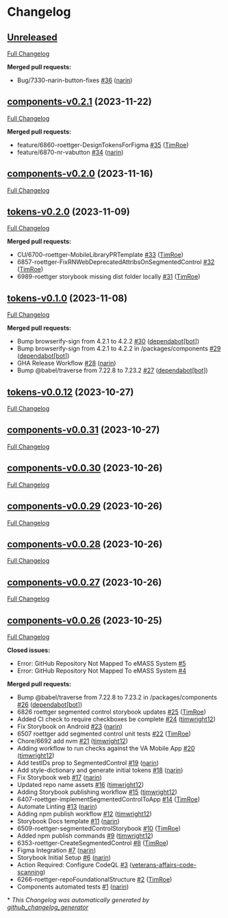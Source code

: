 # Changelog

## [Unreleased](https://github.com/department-of-veterans-affairs/va-mobile-library/tree/HEAD)

[Full Changelog](https://github.com/department-of-veterans-affairs/va-mobile-library/compare/components-v0.2.1...HEAD)

**Merged pull requests:**

- Bug/7330-narin-button-fixes [\#36](https://github.com/department-of-veterans-affairs/va-mobile-library/pull/36) ([narin](https://github.com/narin))

## [components-v0.2.1](https://github.com/department-of-veterans-affairs/va-mobile-library/tree/components-v0.2.1) (2023-11-22)

[Full Changelog](https://github.com/department-of-veterans-affairs/va-mobile-library/compare/components-v0.2.0...components-v0.2.1)

**Merged pull requests:**

- feature/6860-roettger-DesignTokensForFigma [\#35](https://github.com/department-of-veterans-affairs/va-mobile-library/pull/35) ([TimRoe](https://github.com/TimRoe))
- feature/6870-nr-vabutton [\#34](https://github.com/department-of-veterans-affairs/va-mobile-library/pull/34) ([narin](https://github.com/narin))

## [components-v0.2.0](https://github.com/department-of-veterans-affairs/va-mobile-library/tree/components-v0.2.0) (2023-11-16)

[Full Changelog](https://github.com/department-of-veterans-affairs/va-mobile-library/compare/tokens-v0.2.0...components-v0.2.0)

## [tokens-v0.2.0](https://github.com/department-of-veterans-affairs/va-mobile-library/tree/tokens-v0.2.0) (2023-11-09)

[Full Changelog](https://github.com/department-of-veterans-affairs/va-mobile-library/compare/tokens-v0.1.0...tokens-v0.2.0)

**Merged pull requests:**

- CU/6700-roettger-MobileLibraryPRTemplate [\#33](https://github.com/department-of-veterans-affairs/va-mobile-library/pull/33) ([TimRoe](https://github.com/TimRoe))
- 6857-roettger-FixRNWebDeprecatedAttribsOnSegmentedControl [\#32](https://github.com/department-of-veterans-affairs/va-mobile-library/pull/32) ([TimRoe](https://github.com/TimRoe))
- 6989-roettger storybook missing dist folder locally [\#31](https://github.com/department-of-veterans-affairs/va-mobile-library/pull/31) ([TimRoe](https://github.com/TimRoe))

## [tokens-v0.1.0](https://github.com/department-of-veterans-affairs/va-mobile-library/tree/tokens-v0.1.0) (2023-11-08)

[Full Changelog](https://github.com/department-of-veterans-affairs/va-mobile-library/compare/tokens-v0.0.12...tokens-v0.1.0)

**Merged pull requests:**

- Bump browserify-sign from 4.2.1 to 4.2.2 [\#30](https://github.com/department-of-veterans-affairs/va-mobile-library/pull/30) ([dependabot[bot]](https://github.com/apps/dependabot))
- Bump browserify-sign from 4.2.1 to 4.2.2 in /packages/components [\#29](https://github.com/department-of-veterans-affairs/va-mobile-library/pull/29) ([dependabot[bot]](https://github.com/apps/dependabot))
- GHA Release Workflow [\#28](https://github.com/department-of-veterans-affairs/va-mobile-library/pull/28) ([narin](https://github.com/narin))
- Bump @babel/traverse from 7.22.8 to 7.23.2 [\#27](https://github.com/department-of-veterans-affairs/va-mobile-library/pull/27) ([dependabot[bot]](https://github.com/apps/dependabot))

## [tokens-v0.0.12](https://github.com/department-of-veterans-affairs/va-mobile-library/tree/tokens-v0.0.12) (2023-10-27)

[Full Changelog](https://github.com/department-of-veterans-affairs/va-mobile-library/compare/components-v0.0.31...tokens-v0.0.12)

## [components-v0.0.31](https://github.com/department-of-veterans-affairs/va-mobile-library/tree/components-v0.0.31) (2023-10-27)

[Full Changelog](https://github.com/department-of-veterans-affairs/va-mobile-library/compare/components-v0.0.30...components-v0.0.31)

## [components-v0.0.30](https://github.com/department-of-veterans-affairs/va-mobile-library/tree/components-v0.0.30) (2023-10-26)

[Full Changelog](https://github.com/department-of-veterans-affairs/va-mobile-library/compare/components-v0.0.29...components-v0.0.30)

## [components-v0.0.29](https://github.com/department-of-veterans-affairs/va-mobile-library/tree/components-v0.0.29) (2023-10-26)

[Full Changelog](https://github.com/department-of-veterans-affairs/va-mobile-library/compare/components-v0.0.28...components-v0.0.29)

## [components-v0.0.28](https://github.com/department-of-veterans-affairs/va-mobile-library/tree/components-v0.0.28) (2023-10-26)

[Full Changelog](https://github.com/department-of-veterans-affairs/va-mobile-library/compare/components-v0.0.27...components-v0.0.28)

## [components-v0.0.27](https://github.com/department-of-veterans-affairs/va-mobile-library/tree/components-v0.0.27) (2023-10-26)

[Full Changelog](https://github.com/department-of-veterans-affairs/va-mobile-library/compare/components-v0.0.26...components-v0.0.27)

## [components-v0.0.26](https://github.com/department-of-veterans-affairs/va-mobile-library/tree/components-v0.0.26) (2023-10-25)

[Full Changelog](https://github.com/department-of-veterans-affairs/va-mobile-library/compare/bfe7f18051ff4723b5e7085061f9b2749690d10d...components-v0.0.26)

**Closed issues:**

- Error: GitHub Repository Not Mapped To eMASS System [\#5](https://github.com/department-of-veterans-affairs/va-mobile-library/issues/5)
- Error: GitHub Repository Not Mapped To eMASS System [\#4](https://github.com/department-of-veterans-affairs/va-mobile-library/issues/4)

**Merged pull requests:**

- Bump @babel/traverse from 7.22.8 to 7.23.2 in /packages/components [\#26](https://github.com/department-of-veterans-affairs/va-mobile-library/pull/26) ([dependabot[bot]](https://github.com/apps/dependabot))
- 6826 roettger segmented control storybook updates [\#25](https://github.com/department-of-veterans-affairs/va-mobile-library/pull/25) ([TimRoe](https://github.com/TimRoe))
- Added CI check to require checkboxes be complete [\#24](https://github.com/department-of-veterans-affairs/va-mobile-library/pull/24) ([timwright12](https://github.com/timwright12))
- Fix Storybook on Android [\#23](https://github.com/department-of-veterans-affairs/va-mobile-library/pull/23) ([narin](https://github.com/narin))
- 6507 roettger add segmented control unit tests [\#22](https://github.com/department-of-veterans-affairs/va-mobile-library/pull/22) ([TimRoe](https://github.com/TimRoe))
- Chore/6692 add nvm [\#21](https://github.com/department-of-veterans-affairs/va-mobile-library/pull/21) ([timwright12](https://github.com/timwright12))
- Adding workflow to run checks against the VA Mobile App [\#20](https://github.com/department-of-veterans-affairs/va-mobile-library/pull/20) ([timwright12](https://github.com/timwright12))
- Add testIDs prop to SegmentedControl [\#19](https://github.com/department-of-veterans-affairs/va-mobile-library/pull/19) ([narin](https://github.com/narin))
- Add style-dictionary and generate initial tokens [\#18](https://github.com/department-of-veterans-affairs/va-mobile-library/pull/18) ([narin](https://github.com/narin))
- Fix Storybook web [\#17](https://github.com/department-of-veterans-affairs/va-mobile-library/pull/17) ([narin](https://github.com/narin))
- Updated repo name assets [\#16](https://github.com/department-of-veterans-affairs/va-mobile-library/pull/16) ([timwright12](https://github.com/timwright12))
- Adding Storybook publishing workflow [\#15](https://github.com/department-of-veterans-affairs/va-mobile-library/pull/15) ([timwright12](https://github.com/timwright12))
- 6407-roettger-implementSegmentedControlToApp [\#14](https://github.com/department-of-veterans-affairs/va-mobile-library/pull/14) ([TimRoe](https://github.com/TimRoe))
- Automate Linting [\#13](https://github.com/department-of-veterans-affairs/va-mobile-library/pull/13) ([narin](https://github.com/narin))
- Adding npm publish workflow [\#12](https://github.com/department-of-veterans-affairs/va-mobile-library/pull/12) ([timwright12](https://github.com/timwright12))
- Storybook Docs template [\#11](https://github.com/department-of-veterans-affairs/va-mobile-library/pull/11) ([narin](https://github.com/narin))
- 6509-roettger-segmentedControlStorybook [\#10](https://github.com/department-of-veterans-affairs/va-mobile-library/pull/10) ([TimRoe](https://github.com/TimRoe))
- Added npm publish commands [\#9](https://github.com/department-of-veterans-affairs/va-mobile-library/pull/9) ([timwright12](https://github.com/timwright12))
- 6353-roettger-CreateSegmentedControl [\#8](https://github.com/department-of-veterans-affairs/va-mobile-library/pull/8) ([TimRoe](https://github.com/TimRoe))
- Figma Integration [\#7](https://github.com/department-of-veterans-affairs/va-mobile-library/pull/7) ([narin](https://github.com/narin))
- Storybook Initial Setup [\#6](https://github.com/department-of-veterans-affairs/va-mobile-library/pull/6) ([narin](https://github.com/narin))
- Action Required: Configure CodeQL [\#3](https://github.com/department-of-veterans-affairs/va-mobile-library/pull/3) ([veterans-affairs-code-scanning](https://github.com/veterans-affairs-code-scanning))
- 6266-roettger-repoFoundationalStructure [\#2](https://github.com/department-of-veterans-affairs/va-mobile-library/pull/2) ([TimRoe](https://github.com/TimRoe))
- Components automated tests [\#1](https://github.com/department-of-veterans-affairs/va-mobile-library/pull/1) ([narin](https://github.com/narin))



\* *This Changelog was automatically generated by [github_changelog_generator](https://github.com/github-changelog-generator/github-changelog-generator)*
